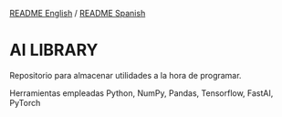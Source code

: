 [README English](https://github.com/danibcorr/AI_LIB/blob/main/README.md) / [README Spanish](https://github.com/danibcorr/AI_LIB/blob/main/README_SP.md)
# AI LIBRARY
Repositorio para almacenar utilidades a la hora de programar.
<p>Herramientas empleadas Python, NumPy, Pandas, Tensorflow, FastAI, PyTorch
